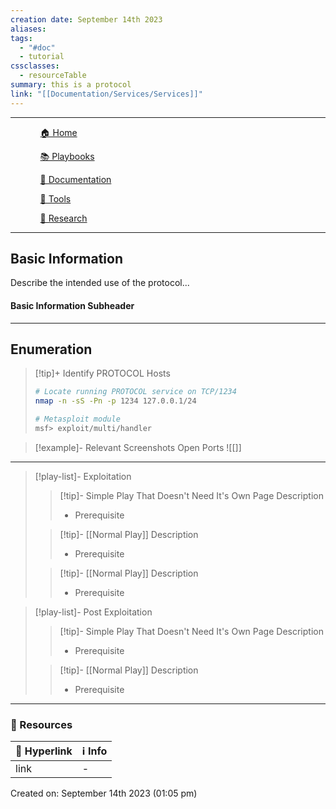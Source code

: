 ```yaml
---
creation date: September 14th 2023
aliases: 
tags:
  - "#doc"
  - tutorial
cssclasses:
  - resourceTable
summary: this is a protocol
link: "[[Documentation/Services/Services]]"
---
```

***
<div><ul class="navheader"> <ul><a href="Home.md" class="internal-link">🏠 Home</a></ul><ul><a href="Playbooks/Playbooks.md" class="internal-link">📚 Playbooks</a></ul><ul><a href="Documentation/Documentation.md" class="internal-link">📝 Documentation</a></ul><ul><a href="Tools/Tools.md" class="internal-link">🔧 Tools</a></ul><ul><a href="Research/Research.md" class="internal-link">🔬 Research</a></ul></ul></div>

___
## Basic Information

Describe the intended use of the protocol...

#### Basic Information Subheader

___
## Enumeration 

>[!tip]+ Identify PROTOCOL Hosts
>```bash
># Locate running PROTOCOL service on TCP/1234
>nmap -n -sS -Pn -p 1234 127.0.0.1/24
>
># Metasploit module
>msf> exploit/multi/handler
>```

>[!example]- Relevant Screenshots
>Open Ports
>![[]]

___
>[!play-list]- Exploitation
>
>>[!tip]- Simple Play That Doesn't Need It's Own Page
>>Description
>>- Prerequisite
>
>>[!tip]- [[Normal Play]]
>>Description
>>- Prerequisite
>
>>[!tip]- [[Normal Play]]
>>Description
>>- Prerequisite

>[!play-list]- Post Exploitation
>
>>[!tip]- Simple Play That Doesn't Need It's Own Page
>>Description
>>- Prerequisite
>
>>[!tip]- [[Normal Play]]
>>Description
>>- Prerequisite

***
### 📝 Resources 

| 🔗 Hyperlink | ℹ️ Info |
| ----------- | ------ |
| link      | -    |

Created on: September 14th 2023 (01:05 pm) 